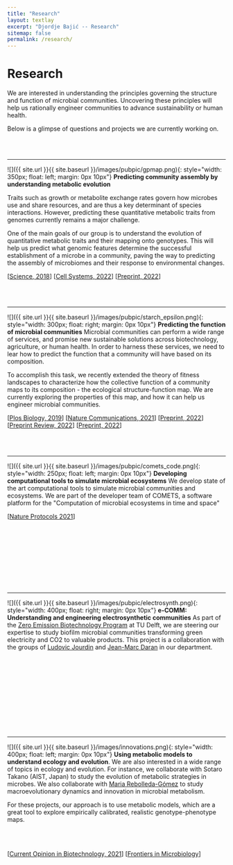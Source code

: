 ```yaml
---
title: "Research"
layout: textlay
excerpt: "Djordje Bajić -- Research"
sitemap: false
permalink: /research/
---
```


# Research

We are interested in understanding the principles governing the structure and function of microbial communities. Uncovering these principles will help us rationally engineer communities to advance sustainability or human health. 

Below is a glimpse of questions and projects we are currently working on. 

<br/><br/>

---


![]({{ site.url }}{{ site.baseurl }}/images/pubpic/gpmap.png){: style="width: 350px; float: left; margin: 0px  10px"}
**Predicting community assembly by understanding metabolic evolution**

Traits such as growth or metabolite exchange rates govern how microbes use and share resources, and are thus a key determinant of species interactions. However, predicting these quantitative metabolic traits from genomes currently remains a major challenge. 

One of the main goals of our group is to understand the evolution of quantitative metabolic traits and their mapping onto genotypes. This will help us predict what genomic features determine the successful establishment of a microbe in a community, paving the way to predicting the assembly of microbiomes and their response to environmental changes.

[[Science, 2018](https://www.science.org/doi/abs/10.1126/science.aat1168)]
[[Cell Systems, 2022](https://www.sciencedirect.com/science/article/pii/S2405471221003793)]
[[Preprint, 2022](https://www.biorxiv.org/content/10.1101/2022.05.20.492860v2)]

<br/><br/>

---


![]({{ site.url }}{{ site.baseurl }}/images/pubpic/starch_epsilon.png){: style="width: 300px; float: right; margin: 0px  10px"}
**Predicting the function of microbial communities** 
Microbial communities can perform a wide range of services, and promise new sustainable solutions across biotechnology, agriculture, or human health. In order to harness these services, we need to lear how to predict the function that a community will have based on its composition. 

To accomplish this task, we recently extended the theory of fitness landscapes to characterize how the collective function of a community maps to its composition - the ecological structure-function map. We are currently exploring the properties of this map, and how it can help us engineer microbial communities. 

[[Plos Biology, 2019](https://journals.plos.org/plosbiology/article?id=10.1371/journal.pbio.3000550)]
[[Nature Communications, 2021](https://www.nature.com/articles/s41467-021-21844-7)]
[[Preprint, 2022](https://www.biorxiv.org/content/10.1101/2022.06.21.496987v1)]
[[Preprint Review, 2022](https://ecoevorxiv.org/repository/view/3721/)]
[[Preprint, 2022](https://arxiv.org/abs/2210.03677)]

<br/><br/>

---



![]({{ site.url }}{{ site.baseurl }}/images/pubpic/comets_code.png){: style="width: 250px; float: left; margin: 0px  10px"}
**Developing computational tools to simulate microbial ecosystems** 
We develop state of the art computational tools to simulate microbial communities and ecosystems. We are part of the developer team of COMETS, a software platform for the "Computation of microbial ecosystems in time and space" 


[[Nature Protocols 2021](https://www.nature.com/articles/s41596-021-00593-3)]
<br/><br/>
<br/><br/>
<br/><br/>
<br/><br/>
<br/><br/>

---

![]({{ site.url }}{{ site.baseurl }}/images/pubpic/electrosynth.png){: style="width: 400px; float: right; margin: 0px  10px"}
**e-COMM: Understanding and engineering electrosynthetic communities**
As part of the [Zero Emission Biotechnology Program]() at TU Delft, we are steering our expertise to study biofilm microbial communities transforming green electricity and CO2 to valuable products. This project is a collaboration with the groups of [Ludovic Jourdin](https://www.tudelft.nl/tnw/over-faculteit/afdelingen/biotechnology/research-sections/bioprocess-engineering/ludovic-jourdin-group) and [Jean-Marc Daran](https://www.tudelft.nl/tnw/over-faculteit/afdelingen/biotechnology/research-sections/industrial-microbiology/jean-marc-daran-group) in our department.

<br/><br/>
<br/><br/>
<br/><br/>
<br/><br/>
<br/><br/>


---



![]({{ site.url }}{{ site.baseurl }}/images/innovations.png){: style="width: 400px; float: left; margin: 0px  10px"}
**Using metabolic models to understand ecology and evolution**. 
We are also interested in a wide range of topics in ecology and evolution. For instance, we collaborate with Sotaro Takano (AIST, Japan) to study the evolution of metabolic strategies in microbes. We also collaborate with [Maria Rebolleda-Gómez](https://mrebolleda.github.io/) to study macroevolutionary dynamics and innovation in microbial metabolism.

For these projects, our approach is to use  metabolic models, which are a great tool to explore empirically calibrated, realistic genotype-phenotype maps.

<br/><br/>

[[Current Opinion in Biotechnology, 2021](https://www.sciencedirect.com/science/article/pii/S0958166919300722)]
[[Frontiers in Microbiology](https://www.frontiersin.org/articles/10.3389/fmicb.2021.718082/full)]

<br/><br/>
<br/><br/>
<br/><br/>













